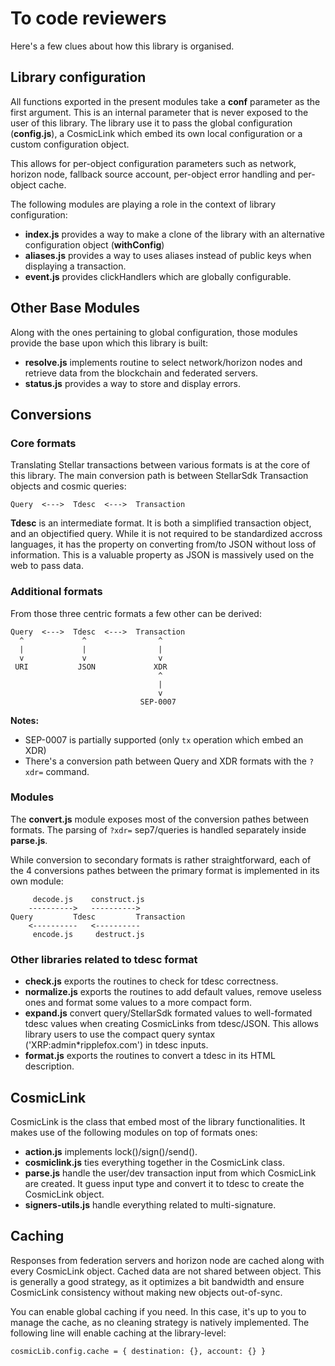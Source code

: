 # To code reviewers

Here's a few clues about how this library is organised.

## Library configuration

All functions exported in the present modules take a **conf** parameter as the
first argument. This is an internal parameter that is never exposed to the user
of this library. The library use it to pass the global configuration
(**config.js**), a CosmicLink which embed its own local configuration or a custom
configuration object.

This allows for per-object configuration parameters such as network, horizon
node, fallback source account, per-object error handling and per-object cache.

The following modules are playing a role in the context of library 
configuration:

* **index.js** provides a way to make a clone of the library with an alternative
  configuration object (**withConfig**)
* **aliases.js** provides a way to uses aliases instead of public keys when
  displaying a transaction.
* **event.js** provides clickHandlers which are globally configurable.

## Other Base Modules

Along with the ones pertaining to global configuration, those modules provide 
the base upon which this library is built:

* **resolve.js** implements routine to select network/horizon nodes and retrieve
  data from the blockchain and federated servers.
* **status.js** provides a way to store and display errors.

## Conversions

### Core formats

Translating Stellar transactions between various formats is at the core of this
library. The main conversion path is between StellarSdk Transaction objects and
cosmic queries:

```
Query  <--->  Tdesc  <--->  Transaction
```

**Tdesc** is an intermediate format. It is both a simplified transaction object,
and an objectified query. While it is not required to be standardized accross
languages, it has the property on converting from/to JSON without loss of
information. This is a valuable property as JSON is massively used on the web to
pass data.

### Additional formats

From those three centric formats a few other can be derived:

```
Query  <--->  Tdesc  <--->  Transaction
  ^             ^                ^
  |             |                |
  v             v                v
 URI           JSON             XDR
                                 ^
                                 |
                                 v
                             SEP-0007
```

**Notes:**

* SEP-0007 is partially supported (only `tx` operation which embed an XDR)
* There's a conversion path between Query and XDR formats with the `?xdr=`
  command.

### Modules

The **convert.js** module exposes most of the conversion pathes between formats.
The parsing of `?xdr=` sep7/queries is handled separately inside **parse.js**.

While conversion to secondary formats is rather straightforward, each of the 4
conversions pathes between the primary format is implemented in its own module:

```
     decode.js    construct.js
    ---------->   ---------->
Query         Tdesc         Transaction
    <----------   <----------
     encode.js     destruct.js
```

### Other libraries related to tdesc format

* **check.js** exports the routines to check for tdesc correctness.
* **normalize.js** exports the routines to add default values, remove useless ones
  and format some values to a more compact form.
* **expand.js** convert query/StellarSdk formated values to well-formated tdesc
  values when creating CosmicLinks from tdesc/JSON. This allows library users
  to use the compact query syntax ('XRP:admin*ripplefox.com') in tdesc inputs.
* **format.js** exports the routines to convert a tdesc in its HTML description.

## CosmicLink

CosmicLink is the class that embed most of the library functionalities. It makes
use of the following modules on top of formats ones:

* **action.js** implements lock()/sign()/send().
* **cosmiclink.js** ties everything together in the CosmicLink class.
* **parse.js** handle the user/dev transaction input from which CosmicLink are
  created. It guess input type and convert it to tdesc to create the CosmicLink
  object.
* **signers-utils.js** handle everything related to multi-signature.

## Caching

Responses from federation servers and horizon node are cached along with every 
CosmicLink object. Cached data are not shared between object. This is generally 
a good strategy, as it optimizes a bit bandwidth and ensure CosmicLink 
consistency without making new objects out-of-sync.

You can enable global caching if you need. In this case, it's up to you to 
manage the cache, as no cleaning strategy is natively implemented. The following
line will enable caching at the library-level:

```
cosmicLib.config.cache = { destination: {}, account: {} }
```
